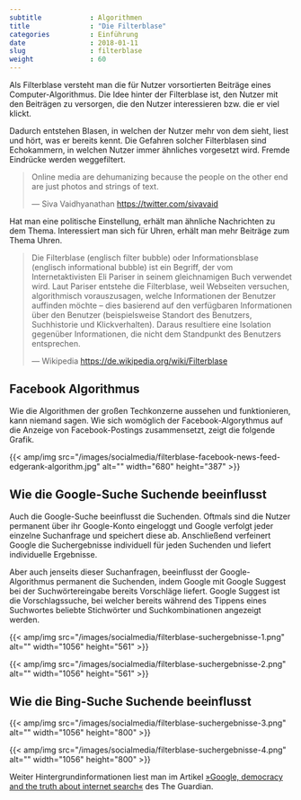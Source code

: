 ```yaml
---
subtitle            : Algorithmen
title               : "Die Filterblase"
categories          : Einführung
date                : 2018-01-11
slug                : filterblase
weight              : 60
---
```

Als Filterblase versteht man die für Nutzer vorsortierten Beiträge eines Computer-Algorithmus. Die Idee hinter der Filterblase ist, den Nutzer mit den Beiträgen zu versorgen, die den Nutzer interessieren bzw. die er viel klickt.
<!--more-->

Dadurch entstehen Blasen, in welchen der Nutzer mehr von dem sieht, liest und hört, was er bereits kennt. Die Gefahren solcher Filterblasen sind Echokammern, in welchen Nutzer immer ähnliches vorgesetzt wird. Fremde Eindrücke werden weggefiltert.

> Online media are dehumanizing because the people on the other end are
> just photos and strings of text.
> 
> —  Siva Vaidhyanathan https://twitter.com/sivavaid 

Hat man eine politische Einstellung, erhält man ähnliche Nachrichten zu dem Thema. Interessiert man sich für Uhren, erhält man mehr Beiträge zum Thema Uhren.

> Die Filterblase (englisch filter bubble) oder Informationsblase
> (englisch informational bubble) ist ein Begriff, der vom
> Internetaktivisten Eli Pariser in seinem gleichnamigen Buch verwendet
> wird. Laut Pariser entstehe die Filterblase, weil Webseiten versuchen,
> algorithmisch vorauszusagen, welche Informationen der Benutzer
> auffinden möchte – dies basierend auf den verfügbaren Informationen
> über den Benutzer (beispielsweise Standort des Benutzers,
> Suchhistorie und Klickverhalten). Daraus resultiere eine Isolation
> gegenüber Informationen, die nicht dem Standpunkt des Benutzers
> entsprechen.
> 
> —  Wikipedia https://de.wikipedia.org/wiki/Filterblase 

## Facebook Algorithmus

Wie die Algorithmen der großen Techkonzerne aussehen und funktionieren,
kann niemand sagen. Wie sich womöglich der Facebook-Algorythmus auf die
Anzeige von Facebook-Postings zusammensetzt, zeigt die folgende
Grafik.

{{< amp/img src="/images/socialmedia/filterblase-facebook-news-feed-edgerank-algorithm.jpg" alt="" width="680" height="387" >}}

## Wie die Google-Suche Suchende beeinflusst

Auch die Google-Suche beeinflusst die Suchenden. Oftmals sind die Nutzer
permanent über ihr Google-Konto eingeloggt und Google verfolgt jeder
einzelne Suchanfrage und speichert diese ab. Anschließend verfeinert
Google die Suchergebnisse individuell für jeden Suchenden und liefert
individuelle Ergebnisse.

Aber auch jenseits dieser Suchanfragen, beeinflusst der
Google-Algorithmus permanent die Suchenden, indem Google mit Google
Suggest bei der Suchwörtereingabe bereits Vorschläge liefert. Google
Suggest ist die Vorschlagssuche, bei welcher bereits während des Tippens
eines Suchwortes beliebte Stichwörter und Suchkombinationen angezeigt
werden.

{{< amp/img src="/images/socialmedia/filterblase-suchergebnisse-1.png" alt="" width="1056" height="561" >}}

{{< amp/img src="/images/socialmedia/filterblase-suchergebnisse-2.png" alt="" width="1056" height="561" >}}

## Wie die Bing-Suche Suchende beeinflusst

{{< amp/img src="/images/socialmedia/filterblase-suchergebnisse-3.png" alt="" width="1056" height="800" >}}

{{< amp/img src="/images/socialmedia/filterblase-suchergebnisse-4.png" alt="" width="1056" height="800" >}}

Weiter Hintergrundinformationen liest man im Artikel [»Google, democracy and the truth about internet search«](https://www.theguardian.com/technology/2016/dec/04/google-democracy-truth-internet-search-facebook) des The Guardian.
